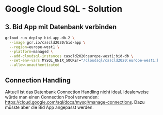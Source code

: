 # Google Cloud SQL - Solution

## 3. Bid App mit Datenbank verbinden

```sh
gcloud run deploy bid-app-db-2 \
  --image gcr.io/cascld2020/bid-app \
  --region=europe-west1 \
  --platform=managed \
  --add-cloudsql-instances cascld2020:europe-west1:bid-db \
  --set-env-vars MYSQL_UNIX_SOCKET="/cloudsql/cascld2020:europe-west1:bid-db",MYSQL_PASSWORD="password123" \
  --allow-unauthenticated
```

## Connection Handling

Aktuell ist das Datenbank Connection Handling nicht ideal.
Idealerweise würde man einen Connection Pool verwenden: https://cloud.google.com/sql/docs/mysql/manage-connections. Dazu müsste aber die Bid App angepasst werden.
